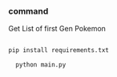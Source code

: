 ### command

Get List of first Gen Pokemon

```python

pip install requirements.txt
```

```python
  python main.py
```

